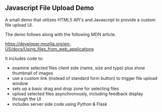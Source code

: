 ## Javascript File Upload Demo

A small demo that utilizes HTML5 API's and Javascript to provide a custom file upload UI.

The demo follows along with the following MDN article.

https://developer.mozilla.org/en-US/docs/Using_files_from_web_applications

It includes code to:
 - examine selected files client side (name, size and type) plus show thumbnail of images
 - use a custom link (instead of standard form button) to trigger file upload window
 - sets up a basic drag and drop zone for selecting files
 - upload selected files asynchronously, including feedback display through the UI
 - includes server side code using Python & Flask


